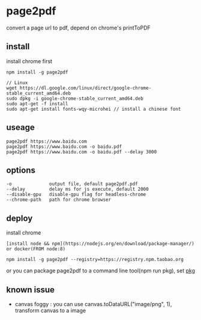 # page2pdf

convert a page url to pdf, depend on chrome's printToPDF

## install

install chrome first

```
npm install -g page2pdf
```

```
// Linux
wget https://dl.google.com/linux/direct/google-chrome-stable_current_amd64.deb
sudo dpkg -i google-chrome-stable_current_amd64.deb
sudo apt-get -f install
sudo apt-get install fonts-wqy-microhei // install a chinese font
```


## useage

```
page2pdf https://www.baidu.com
page2pdf https://www.baidu.com -o baidu.pdf
page2pdf https://www.baidu.com -o baidu.pdf --delay 3000
```

## options

```
-o              output file, default page2pdf.pdf
--delay         delay ms for js execute, default 2000
--disable-gpu   disable-gpu flag for headless-chrome
--chrome-path   path for chrome browser
```

## deploy

install chrome


```
[install node && npm](https://nodejs.org/en/download/package-manager/) or docker(FROM node:8)

npm install -g page2pdf --registry=https://registry.npm.taobao.org
```

or you can package page2pdf to a command line tool(npm run pkg), set [pkg](https://github.com/zeit/pkg)

## known issue

* canvas foggy : you can use canvas.toDataURL("image/png", 1), transform canvas to a image
